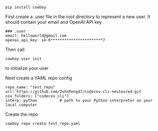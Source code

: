 ```
pip install cowboy
```

First create a .user file in the root directory to represent a new user. It should contain your email and OpenAI API key
```
### .user
email: helloworld@gmail.com
openai_api_key: sk-K***********************7
```

Then call
```
cowboy user init
```
to initialize your user

Next create a YAML repo config
```
repo_name: "test_repo"
url: https://github.com/JohnPeng47/codecov-cli-neuteured.git
cov_folders: ["codecov_cli"]
interp: python          # path to your Python interpreter on your local computer
```

Create the repo
```
cowboy repo create test_repo.yaml
```
